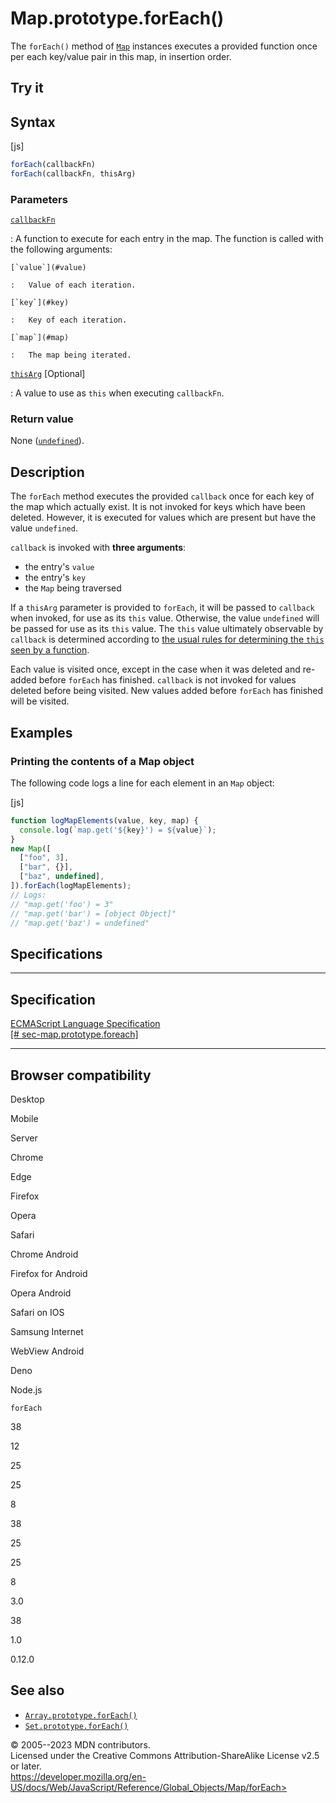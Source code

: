 Map.prototype.forEach()
=======================

 
The `forEach()` method of [`Map`](../map) instances executes a provided
function once per each key/value pair in this map, in insertion order.


 
Try it 
------

 



 
Syntax
------

 
 
 
[js]


```js
forEach(callbackFn)
forEach(callbackFn, thisArg)
```




 
### Parameters

 

[`callbackFn`](#callbackfn)

:   A function to execute for each entry in the map. The function is
    called with the following arguments:

    [`value`](#value)

    :   Value of each iteration.

    [`key`](#key)

    :   Key of each iteration.

    [`map`](#map)

    :   The map being iterated.

[`thisArg`](#thisarg) [Optional]

:   A value to use as `this` when executing `callbackFn`.



 
### Return value 

 
None ([`undefined`](../undefined)).



 
Description
-----------

 
The `forEach` method executes the provided `callback` once for each key
of the map which actually exist. It is not invoked for keys which have
been deleted. However, it is executed for values which are present but
have the value `undefined`.

`callback` is invoked with **three arguments**:

-   the entry\'s `value`
-   the entry\'s `key`
-   the `Map` being traversed

If a `thisArg` parameter is provided to `forEach`, it will be passed to
`callback` when invoked, for use as its `this` value. Otherwise, the
value `undefined` will be passed for use as its `this` value. The `this`
value ultimately observable by `callback` is determined according to
[the usual rules for determining the `this` seen by a
function](../../operators/this).

Each value is visited once, except in the case when it was deleted and
re-added before `forEach` has finished. `callback` is not invoked for
values deleted before being visited. New values added before `forEach`
has finished will be visited.



 
Examples
--------


 
### Printing the contents of a Map object 

 
The following code logs a line for each element in an `Map` object:

 
 
[js]


```js
function logMapElements(value, key, map) {
  console.log(`map.get('${key}') = ${value}`);
}
new Map([
  ["foo", 3],
  ["bar", {}],
  ["baz", undefined],
]).forEach(logMapElements);
// Logs:
// "map.get('foo') = 3"
// "map.get('bar') = [object Object]"
// "map.get('baz') = undefined"
```




Specifications
--------------

 
  -------------------------------------------------------------------------------------------------------------------------
  Specification
  -------------------------------------------------------------------------------------------------------------------------
  [ECMAScript Language Specification\
  [\#
  sec-map.prototype.foreach]](https://tc39.es/ecma262/multipage/keyed-collections.html#sec-map.prototype.foreach)

  -------------------------------------------------------------------------------------------------------------------------


Browser compatibility 
---------------------

 


Desktop

Mobile

Server

Chrome

Edge

Firefox

Opera

Safari

Chrome Android

Firefox for Android

Opera Android

Safari on IOS

Samsung Internet

WebView Android

Deno

Node.js

`forEach`

38

12

25

25

8

38

25

25

8

3.0

38

1.0

0.12.0

 
See also 
--------

 
-   [`Array.prototype.forEach()`](../array/foreach)
-   [`Set.prototype.forEach()`](../set/foreach)



 
© 2005--2023 MDN contributors.\
Licensed under the Creative Commons Attribution-ShareAlike License v2.5
or later.\
https://developer.mozilla.org/en-US/docs/Web/JavaScript/Reference/Global_Objects/Map/forEach>

